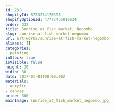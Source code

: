 ```yaml
---
id: 238
shopifyId: 8723274170698
shopifyOptionId: 47772455010634
order: 332
title: Sunrise at fish market, Negombo
slug: sunrise-at-fish-market-negombo
url: art-works/sunrise-at-fish-market-negombo
aliases: []
categories:
- painting
inStock: true
isVisible: false
height: 20
width: 30
date: 2017-01-01T00:00:00Z
materials:
- acrylic
- canvas
price: 300
mainImage: sunrise_at_fish_market_negombo.jpg
---
```


